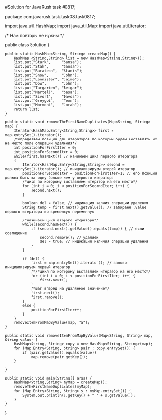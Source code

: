 #Solution for JavaRush task #0817;

package com.javarush.task.task08.task0817;

import java.util.HashMap;
import java.util.Map;
import java.util.Iterator;

/* 
Нам повторы не нужны
*/


public class Solution {

    public static HashMap<String, String> createMap() {
        HashMap <String,String> list = new HashMap<String,String>();
        list.put("Stark",     "Sansa");
        list.put("Stak",      "Sansa");
        list.put("Barateon",  "Stanis");
        list.put("Snow",      "John");
        list.put("Lannister", "Jeime");
        list.put("Dow",       "John");
        list.put("Targarien", "Reigar");
        list.put("Martell",   "Sasa");
        list.put("Sivort",    "Davos");
        list.put("Greygoi",   "Teon");
        list.put("Mormont",   "Jorah");
        return list;
    }

    public static void removeTheFirstNameDuplicates(Map<String, String> map) {
        Iterator<HashMap.Entry<String,String>> first = map.entrySet().iterator();
        /*определяем позиции для итераторов по которым будем выставлять их на место поле операции удаления*/
        int positionForFirstIter = 0; 
        int positionForSecondIter = 0;
        while(first.hasNext()) // начинаем цикл первого итератора
        {
            Iterator<HashMap.Entry<String,String>> second = map.entrySet().iterator(); // инициализируем второй итератор
            positionForSecondIter = positionForFirstIter+1; // его позиция должна быть на одну больше чем у первого итератора
            /*цикл по которому выставляем итератор на его место*/
            for (int i = 0; i < positionForSecondIter; i++) {
                second.next();
            }

            boolean del = false; // индикация налчия операции удаления
            String temp = first.next().getValue(); // забираем .value первого итератора во временную переменную
            
            /*начинаем цикл второго итератора*/
            while(second.hasNext()) {
                if (second.next().getValue().equals(temp)) { // если совпадение
                    second.remove(); // удаляем
                    del = true; // индикация наличия операции удаления
                }
            }

            if (del) {
                first = map.entrySet().iterator(); // заново инициализируем первый итератор
                /*/*цикл по которому выставляем итератор на его место*/
                for (int i = 0; i < positionForFirstIter; i++) {
                    first.next();
                }
                /*шаг вперёд на удаляемое значение*/
                first.next();
                first.remove();
            }
            else {
                positionForFirstIter++;
            }
        }
        removeItemFromMapByValue(map, "a");
    }

    public static void removeItemFromMapByValue(Map<String, String> map, String value) {
        HashMap<String, String> copy = new HashMap<String, String>(map);
        for (Map.Entry<String, String> pair : copy.entrySet()) {
            if (pair.getValue().equals(value))
                map.remove(pair.getKey());
        }

    }

    public static void main(String[] args) {
        HashMap<String,String> myMap = createMap();
        removeTheFirstNameDuplicates(myMap);
        for (Map.Entry<String, String> s : myMap.entrySet()) {
            System.out.println(s.getKey() + " " + s.getValue());
        }
    }
}
